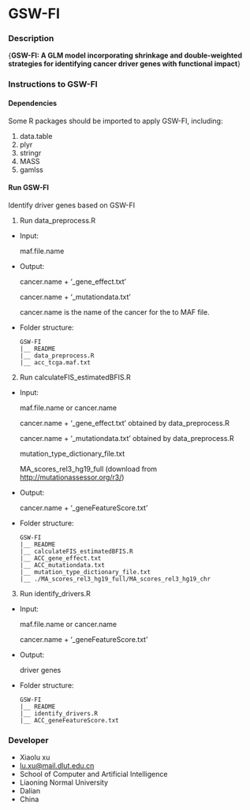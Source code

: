 # GSW-FI

### Description
{**GSW-FI: A GLM model incorporating shrinkage and double-weighted strategies for identifying cancer driver genes with functional impact**}

### Instructions to GSW-FI

#### Dependencies
Some R packages should be imported to apply GSW-FI, including:

1.  data.table
2.  plyr
3.  stringr
4.  MASS
5.  gamlss

#### Run GSW-FI
Identify driver genes based on GSW-FI

1.  Run data_preprocess.R

- Input: 
    
    maf.file.name

- Output: 
    
    cancer.name + ‘_gene_effect.txt’

    cancer.name + ‘_mutationdata.txt’
   
    cancer.name is the name of the cancer for the to MAF file.

- Folder structure:

    ```
    GSW-FI
    |__ README
    |__ data_preprocess.R
    |__ acc_tcga.maf.txt
    ```

2.  Run calculateFIS_estimatedBFIS.R

- Input: 

    maf.file.name or cancer.name

    cancer.name + ‘_gene_effect.txt’ obtained by data_preprocess.R

    cancer.name + ‘_mutationdata.txt’ obtained by data_preprocess.R

    mutation_type_dictionary_file.txt

    MA_scores_rel3_hg19_full (download from http://mutationassessor.org/r3/)

- Output: 

    cancer.name + ‘_geneFeatureScore.txt’
    
- Folder structure:

    ```
    GSW-FI
    |__ README
    |__ calculateFIS_estimatedBFIS.R
    |__ ACC_gene_effect.txt
    |__ ACC_mutationdata.txt
    |__ mutation_type_dictionary_file.txt
    |__ ./MA_scores_rel3_hg19_full/MA_scores_rel3_hg19_chr
    ```

3.  Run identify_drivers.R

- Input: 

    maf.file.name or cancer.name

    cancer.name + ‘_geneFeatureScore.txt’

- Output: 

    driver genes
    
- Folder structure:

    ```
    GSW-FI
    |__ README
    |__ identify_drivers.R
    |__ ACC_geneFeatureScore.txt
    ```

### Developer

- Xiaolu xu
- lu.xu@mail.dlut.edu.cn 
- School of Computer and Artificial Intelligence
- Liaoning Normal University
- Dalian
- China